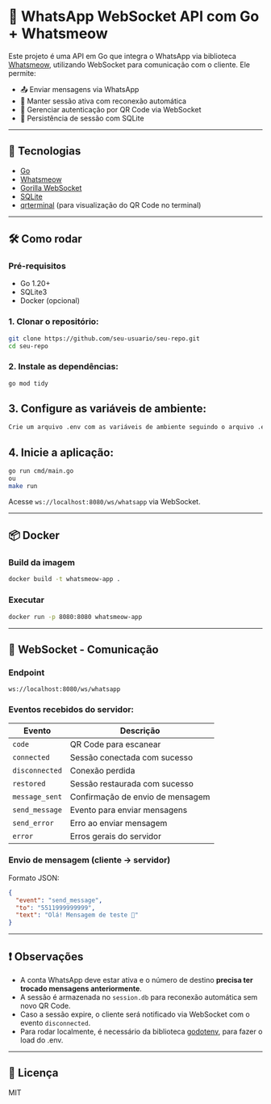 # 📲 WhatsApp WebSocket API com Go + Whatsmeow

Este projeto é uma API em Go que integra o WhatsApp via biblioteca [Whatsmeow](https://github.com/tulir/whatsmeow), utilizando WebSocket para comunicação com o cliente. Ele permite:

- 📤 Enviar mensagens via WhatsApp
- 🔄 Manter sessão ativa com reconexão automática
- 🔐 Gerenciar autenticação por QR Code via WebSocket
- 🧠 Persistência de sessão com SQLite

---

## 🚀 Tecnologias

- [Go](https://golang.org/)
- [Whatsmeow](https://github.com/tulir/whatsmeow)
- [Gorilla WebSocket](https://github.com/gorilla/websocket)
- [SQLite](https://www.sqlite.org/index.html)
- [qrterminal](https://github.com/mdp/qrterminal) (para visualização do QR Code no terminal)

---

## 🛠️ Como rodar

### Pré-requisitos

- Go 1.20+
- SQLite3
- Docker (opcional)

### 1. Clonar o repositório:

```bash
git clone https://github.com/seu-usuario/seu-repo.git
cd seu-repo
```

### 2. Instale as dependências:

```bash
go mod tidy
```

## 3. Configure as variáveis de ambiente:

```bash
Crie um arquivo .env com as variáveis de ambiente seguindo o arquivo .env.exemplo
```

## 4. Inicie a aplicação:

```bash
go run cmd/main.go
ou 
make run
```

Acesse `ws://localhost:8080/ws/whatsapp` via WebSocket.

---

## 📦 Docker

### Build da imagem

```bash
docker build -t whatsmeow-app .
```

### Executar

```bash
docker run -p 8080:8080 whatsmeow-app
```

---

## 🔌 WebSocket - Comunicação

### Endpoint

```
ws://localhost:8080/ws/whatsapp
```

### Eventos recebidos do servidor:

| Evento         | Descrição                                     |
|----------------|-----------------------------------------------|
| `code`         | QR Code para escanear                         |
| `connected`    | Sessão conectada com sucesso                  |
| `disconnected` | Conexão perdida                               |
| `restored`     | Sessão restaurada com sucesso                 |
| `message_sent` | Confirmação de envio de mensagem              |
| `send_message` | Evento para enviar mensagens                  |
| `send_error`   | Erro ao enviar mensagem                       |
| `error`        | Erros gerais do servidor                      |

### Envio de mensagem (cliente → servidor)

Formato JSON:

```json
{
  "event": "send_message",
  "to": "5511999999999",
  "text": "Olá! Mensagem de teste 🚀"
}
```


---

## ❗ Observações

- A conta WhatsApp deve estar ativa e o número de destino **precisa ter trocado mensagens anteriormente**.
- A sessão é armazenada no `session.db` para reconexão automática sem novo QR Code.
- Caso a sessão expire, o cliente será notificado via WebSocket com o evento `disconnected`.
- Para rodar localmente, é necessário da biblioteca [godotenv](https://github.com/joho/godotenv), para fazer o load do .env.

---

## 📄 Licença

MIT